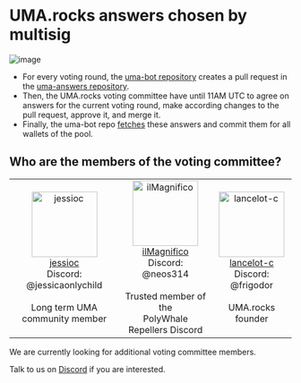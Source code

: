 # UMA.rocks answers chosen by multisig

![image](https://github.com/user-attachments/assets/859908dd-490c-4f3b-b77e-6962a2b3e303)



- For every voting round, the [uma-bot repository](https://github.com/lancelot-c/uma-bot) creates a pull request in the [uma-answers repository](https://github.com/lancelot-c/uma-answers).
- Then, the UMA.rocks voting committee have until 11AM UTC to agree on answers for the current voting round, make according changes to the pull request, approve it, and merge it.
-  Finally, the uma-bot repo [fetches](https://github.com/lancelot-c/uma-bot/blob/c9054c6f5b4df1116093a3ecd104dbfe77a66aa8/smart-contract-calls/common.ts#L706) these answers and commit them for all wallets of the pool.


## Who are the members of the voting committee?

<table><tr>
  <td align="center"><a href="https://github.com/jessioc"><img alt="jessioc" src="https://avatars.githubusercontent.com/u/219574448?v=4" width="117" /><br />jessioc</a>
    <br />Discord: @jessicaonlychild
    <br /><br />Long term UMA community member
  </td>
  
  <td align="center"><a href="https://github.com/ilMagnifico"><img alt="ilMagnifico" src="https://avatars.githubusercontent.com/u/16544166?v=4" width="117" /><br />ilMagnifico</a>
    <br />Discord: @neos314
    <br /><br />Trusted member of the<br />PolyWhale Repellers Discord
  </td>
  
  <td align="center"><a href="https://github.com/lancelot-c"><img alt="lancelot-c" src="https://avatars.githubusercontent.com/u/1041338?v=4" width="117" /><br />lancelot-c</a>
    <br />Discord: @frigodor
    <br /><br />UMA.rocks founder
  </td>
  
</tr></table>


We are currently looking for additional voting committee members.

Talk to us on [Discord](https://discord.gg/nqxpBsv26A) if you are interested.
